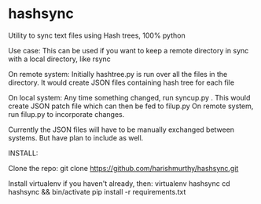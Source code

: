 # hashsync
Utility to sync text files using Hash trees, 100% python

Use case:
This can be used if you want to keep a remote directory in sync with a local directory, like rsync

On remote system:
Initially hashtree.py is run over all the files in the directory. It would create JSON files containing hash tree for each file

On local system:
Any time something changed, run syncup.py <changed file> <remote json file>. This would create JSON patch file which can then be fed to filup.py
On remote system, run filup.py <patch file> to incorporate changes.

Currently the JSON files will have to be manually exchanged between systems. But have plan to include as well.

INSTALL:

Clone the repo:
  git clone https://github.com/harishmurthy/hashsync.git

Install virtualenv if you haven't already, then:
  virtualenv hashsync
  cd hashsync && bin/activate
  pip install -r requirements.txt

